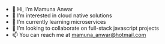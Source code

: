 - 👋 Hi, I’m Mamuna Anwar
- 👀 I’m interested in cloud native solutions
- 🌱 I’m currently learning microservices
- 💞️ I’m looking to collaborate on full-stack javascript projects
- 📫 You can reach me at mamuna_anwar@hotmail.com

<!---
mamuna36/mamuna36 is a ✨ special ✨ repository because its `README.md` (this file) appears on your GitHub profile.
You can click the Preview link to take a look at your changes.
--->
